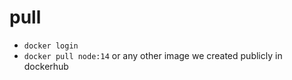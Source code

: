 # pull

- `docker login`
- `docker pull node:14` or any other image we created publicly in dockerhub
